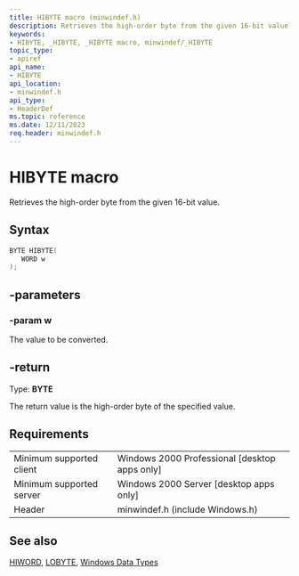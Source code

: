 ```yaml
---
title: HIBYTE macro (minwindef.h)
description: Retrieves the high-order byte from the given 16-bit value.
keywords: 
- HIBYTE, _HIBYTE, _HIBYTE macro, minwindef/_HIBYTE
topic_type:
- apiref
api_name:
- HIBYTE
api_location:
- minwindef.h
api_type:
- HeaderDef
ms.topic: reference
ms.date: 12/11/2023
req.header: minwindef.h
---
```


# HIBYTE macro

Retrieves the high-order byte from the given 16-bit value.

## Syntax

``` c++
BYTE HIBYTE(
   WORD w
);
```

## -parameters

### -param w

The value to be converted.

## -return

Type: **BYTE**

The return value is the high-order byte of the specified value.

## Requirements

|  |  |
|---------|---------|
|Minimum supported client     | Windows 2000 Professional [desktop apps only]        |
|Minimum supported server     | Windows 2000 Server [desktop apps only]        |
|Header     | minwindef.h (include Windows.h)        |

## See also

[HIWORD](hiword.md), [LOBYTE](lobyte.md), [Windows Data Types](/windows/win32/winprog/windows-data-types)
